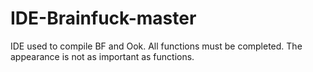 # IDE-Brainfuck-master

IDE used to compile BF and Ook.
All functions must be completed.
The appearance is not as important as functions.
